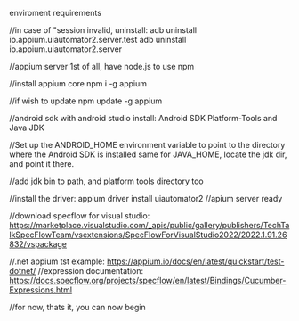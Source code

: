 enviroment requirements

//in case of "session invalid, uninstall:
adb uninstall io.appium.uiautomator2.server.test
adb uninstall io.appium.uiautomator2.server

//appium server
1st of all, have node.js to use npm

//install appium core
npm i -g appium 

//if wish to update
npm update -g appium

//android sdk with android studio
install: Android SDK Platform-Tools and Java JDK

//Set up the ANDROID_HOME environment variable to point to the directory where the Android SDK is installed
same for JAVA_HOME, locate the jdk dir, and point it there.

//add jdk bin to path, and platform tools directory too

//install the driver:
appium driver install uiautomator2
//apium server ready

//download specflow for visual studio:
https://marketplace.visualstudio.com/_apis/public/gallery/publishers/TechTalkSpecFlowTeam/vsextensions/SpecFlowForVisualStudio2022/2022.1.91.26832/vspackage

//.net appium tst example:
https://appium.io/docs/en/latest/quickstart/test-dotnet/
//expression documentation:
https://docs.specflow.org/projects/specflow/en/latest/Bindings/Cucumber-Expressions.html

//for now, thats it, you can now begin
